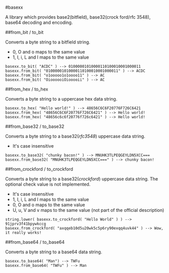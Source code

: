 #basexx

A library which provides base2(bitfield), base32(crock ford/rfc 3548), base64 decoding and encoding.

##from_bit / to_bit

Converts a byte string to a bitfield string.

* 0, O and o maps to the same value
* 1, I, i, L and l maps to the same value

<!-- mou problem -->

	basexx.to_bit( "ACDC" ) --> 01000001010000110100010001000011
	basexx.from_bit( "01000001010000110100010001000011" ) --> ACDC
	basexx.from_bit( "o1ooooo1o1oooo11" ) --> AC
	basexx.from_bit( "OioooooiOiooooii" ) --> AC

##from_hex / to_hex

Converts a byte string to a uppercase hex data string.

	basexx.to_hex( "Hello world!" ) --> 48656C6C6F20776F726C6421
	basexx.from_hex( "48656C6C6F20776F726C6421" ) --> Hello world!
	basexx.from_hex( "48656c6c6f20776f726c6421" ) --> Hello world!

##from_base32 / to_base32

Converts a byte string to a base32(_rfc3548_) uppercase data string.

* It's case insensitive

<!-- mou problem -->

	basexx.to_base32( "chunky bacon!" ) --> MNUHK3TLPEQGEYLDN5XCC===
	basexx.from_base32( "MNUHK3TLPEQGEYLDN5XCC===" ) --> chunky bacon!

##from_crockford / to_crockford

Converts a byte string to a base32(_crockford_) uppercase data string. The optional check value is not implemented.

* It's case insensitive
* 1, I, i, L and l maps to the same value
* 0, O and o maps to the same value
* U, u, V and v maps to the same value (not part of the official description)

<!-- mou problem -->

	string.lower( basexx.to_crockford( "Hello World" ) ) --> 91jprv3f41bpywkccg
	basexx.from_crockford( "axqqeb10d5u20wk5c5p6ry90exqq4uvk44" ) --> Wow, it really works!

##from_base64 / to_base64

Converts a byte string to a base64 data string.

	basexx.to_base64( "Man") --> TWFu
	basexx.from_base64( "TWFu" ) --> Man